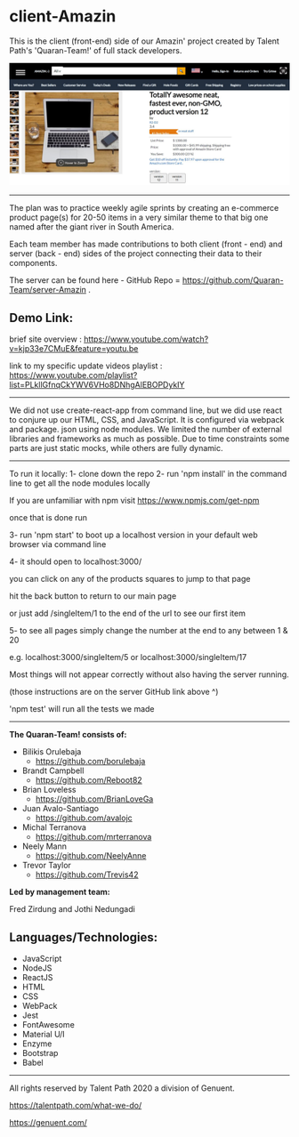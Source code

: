 # client-Amazin

This is the client (front-end) side of our Amazin' project created by Talent Path's 'Quaran-Team!' of full stack developers.

<!-- Picture below of home page of our Amazin' App  -->

![alt text](https://github.com/Quaran-Team/client-Amazin/blob/master/amazinscreen.JPG "Screen shot from the Amazin' App mock e-commerce site")

---

The plan was to practice weekly agile sprints by creating an e-commerce product page(s) for 20-50 items in a very similar theme to that big one named after the giant river in South America.

Each team member has made contributions to both client (front - end) and server (back - end) sides of the project connecting their data to their components.

The server can be found here _-_ GitHub Repo = https://github.com/Quaran-Team/server-Amazin .


## **Demo Link:**

brief site overview : https://www.youtube.com/watch?v=kjp33e7CMuE&feature=youtu.be

link to my specific update videos playlist : https://www.youtube.com/playlist?list=PLkllGfnqCkYWV6VHo8DNhgAlEBOPDykIY


---

We did not use create-react-app from command line, but we did use react to conjure up our HTML, CSS, and JavaScript.
It is configured via webpack and package. json using node modules.
We limited the number of external libraries and frameworks as much as possible.
Due to time constraints some parts are just static mocks, while others are fully dynamic.

---

To run it locally:
1- clone down the repo
2- run 'npm install' in the command line to get all the node modules locally

If you are unfamiliar with npm visit https://www.npmjs.com/get-npm

once that is done run

3- run 'npm start' to boot up a localhost version in your default web browser via command line


4- it should open to localhost:3000/

you can click on any of the products squares to jump to that page

hit the back button to return to our main page 

or just add /singleItem/1 to the end of the url to see our first item

5- to see all pages simply change the number at the end to any between 1 & 20

e.g. localhost:3000/singleItem/5 or localhost:3000/singleItem/17


Most things will not appear correctly without also having the server running.

(those instructions are on the server GitHub link above ^)

'npm test' will run all the tests we made

---

**The Quaran-Team! consists of:**

- Bilikis Orulebaja
  - https://github.com/borulebaja
- Brandt Campbell
  - https://github.com/Reboot82
- Brian Loveless
  - https://github.com/BrianLoveGa
- Juan Avalo-Santiago
  - https://github.com/avalojc
- Michal Terranova
  - https://github.com/mrterranova
- Neely Mann
  - https://github.com/NeelyAnne
- Trevor Taylor
  - https://github.com/Trevis42

**Led by management team:**

Fred Zirdung and Jothi Nedungadi

## **Languages/Technologies:**

- JavaScript
- NodeJS
- ReactJS
- HTML
- CSS
- WebPack
- Jest
- FontAwesome
- Material U/I
- Enzyme
- Bootstrap
- Babel

---

All rights reserved by Talent Path 2020
a division of Genuent.

https://talentpath.com/what-we-do/

https://genuent.com/
